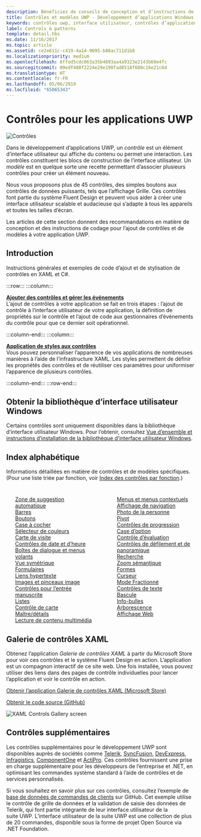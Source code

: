 ```yaml
---
description: Bénéficiez de conseils de conception et d’instructions de développement pour ajouter des contrôles et des modèles à votre application UWP. Vous trouverez plus de 45 contrôles puissants utilisables avec votre application.
title: Contrôles et modèles UWP - Développement d’applications Windows
keywords: contrôles uwp, interface utilisateur, contrôles d’application
label: Controls & patterns
template: detail.hbs
ms.date: 11/16/2017
ms.topic: article
ms.assetid: ce2e611c-c419-4a14-9095-b88ac711d1b8
ms.localizationpriority: medium
ms.openlocfilehash: 6ffed5cdc063a35b4693aa4a9323e2143b69e4fc
ms.sourcegitcommit: 09edf480f2224e29e190fad8518f680c16e21c6d
ms.translationtype: HT
ms.contentlocale: fr-FR
ms.lasthandoff: 05/06/2019
ms.locfileid: "65065343"
---
```

# <a name="controls-for-uwp-apps"></a>Contrôles pour les applications UWP 

![Contrôles](../images/controls-2x.png)

Dans le développement d’applications UWP, un <i>contrôle</i> est un élément d’interface utilisateur qui affiche du contenu ou permet une interaction. Les contrôles constituent les blocs de construction de l’interface utilisateur. Un <i>modèle</i> est en quelque sorte une recette permettant d’associer plusieurs contrôles pour créer un élément nouveau.

Nous vous proposons plus de 45 contrôles, des simples boutons aux contrôles de données puissants, tels que l’affichage Grille.  Ces contrôles font partie du système Fluent Design et peuvent vous aider à créer une interface utilisateur scalable et audacieuse qui s’adapte à tous les appareils et toutes les tailles d’écran. 

Les articles de cette section donnent des recommandations en matière de conception et des instructions de codage pour l’ajout de contrôles et de modèles à votre application UWP. 

## <a name="intro"></a>Introduction

Instructions générales et exemples de code d’ajout et de stylisation de contrôles en XAML et C#.

:::row:::
    :::column:::
      <p><b><a href="controls-and-events-intro.md">Ajouter des contrôles et gérer les événements</a></b> <br/>
L’ajout de contrôles à votre application se fait en trois étapes : l’ajout de contrôle à l’interface utilisateur de votre application, la définition de propriétés sur le contrôle et l’ajout de code aux gestionnaires d’événements du contrôle pour que ce dernier soit opérationnel.</p>
    :::column-end:::
    :::column:::
      <p><b><a href="xaml-styles.md">Application de styles aux contrôles</a></b> <br/>
Vous pouvez personnaliser l’apparence de vos applications de nombreuses manières à l’aide de l’infrastructure XAML. Les styles permettent de définir les propriétés des contrôles et de réutiliser ces paramètres pour uniformiser l’apparence de plusieurs contrôles.</p>
    :::column-end:::
:::row-end:::

## <a name="get-the-windows-ui-library"></a>Obtenir la bibliothèque d’interface utilisateur Windows
Certains contrôles sont uniquement disponibles dans la bibliothèque d’interface utilisateur Windows. Pour l’obtenir, consultez [Vue d’ensemble et instructions d’installation de la bibliothèque d’interface utilisateur Windows](/uwp/toolkits/winui/).

## <a name="alphabetical-index"></a>Index alphabétique 

Informations détaillées en matière de contrôles et de modèles spécifiques. (Pour une liste triée par fonction, voir <a href="controls-by-function.md">Index des contrôles par fonction</a>.)

<div style="column-count: 2; column-gap: 40px; margin-top: 40px;" >
<ul style="margin-top: 0px; padding-top: 0px; list-style-type: none;">
<li style="list-style-type: none;"><a href="auto-suggest-box.md">Zone de suggestion automatique</a></li>

<li style="list-style-type: none;"><a href="app-bars.md">Barres</a></li>

<li style="list-style-type: none;"><a href="buttons.md">Boutons</a></li>

<li style="list-style-type: none;"><a href="checkbox.md">Case à cocher </a></li>

<li style="list-style-type: none;"><a href="color-picker.md">Sélecteur de couleurs</a></li>

<li style="list-style-type: none;"><a href="contact-card.md">Carte de visite</a></li>

<li style="list-style-type: none;"><a href="date-and-time.md">Contrôles de date et d’heure</a></li>

<li style="list-style-type: none;"><a href="dialogs-and-flyouts/index.md">Boîtes de dialogue et menus volants</a></li>

<li style="list-style-type: none;"><a href="flipview.md">Vue symétrique</a></li>

<li style="list-style-type: none;"><a href="forms.md">Formulaires</a></li>

<li style="list-style-type: none;"><a href="hyperlinks.md">Liens hypertexte</a></li>

<li style="list-style-type: none;"><a href="images-imagebrushes.md">Images et pinceaux image</a></li>

<li style="list-style-type: none;"><a href="inking-controls.md">Contrôles pour l’entrée manuscrite</a></li>

<li style="list-style-type: none;"><a href="lists.md">Listes</a></li>

<li style="list-style-type: none;"><a href="../../maps-and-location/controls-map.md">Contrôle de carte</a></li>

<li style="list-style-type: none;"><a href="master-details.md">Maître/détails</a></li>

<li style="list-style-type: none;"><a href="media-playback.md">Lecture de contenu multimédia</a></li>

<li style="list-style-type: none;"><a href="menus.md">Menus et menus contextuels</a></li>

<li style="list-style-type: none;"><a href="navigationview.md">Affichage de navigation</a></li>

<li style="list-style-type: none;"><a href="person-picture.md">Photo de la personne</a></li>

<li style="list-style-type: none;"><a href="pivot.md">Pivot</a></li>

<li style="list-style-type: none;"><a href="progress-controls.md">Contrôles de progression</a></li>

<li style="list-style-type: none;"><a href="radio-button.md">Case d’option</a></li>

<li style="list-style-type: none;"><a href="rating.md">Contrôle d’évaluation</a></li>

<li style="list-style-type: none;"><a href="scroll-controls.md">Contrôles de défilement et de panoramique</a></li>

<li style="list-style-type: none;"><a href="search.md">Recherche</a></li>

<li style="list-style-type: none;"><a href="semantic-zoom.md">Zoom sémantique</a></li>

<li style="list-style-type: none;"><a href="shapes.md">Formes</a></li>

<li style="list-style-type: none;"><a href="slider.md">Curseur</a></li>

<li style="list-style-type: none;"><a href="split-view.md">Mode Fractionné</a></li>

<li style="list-style-type: none;"><a href="text-controls.md">Contrôles de texte</a></li>


<li style="list-style-type: none;"><a href="toggles.md">Bascule</a></li>
<li style="list-style-type: none;"><a href="tooltips.md">Info-bulles</a></li>

<li style="list-style-type: none;"><a href="tree-view.md">Arborescence</a></li>

<li style="list-style-type: none;"><a href="web-view.md">Affichage Web</a></li>
</ul>
</div>

## <a name="xaml-controls-gallery"></a>Galerie de contrôles XAML

Obtenez l’application _Galerie de contrôles XAML_ à partir du Microsoft Store pour voir ces contrôles et le système Fluent Design en action. L’application est un compagnon interactif de ce site web. Une fois installée, vous pouvez utiliser des liens dans des pages de contrôle individuelles pour lancer l’application et voir le contrôle en action.

<a href="https://www.microsoft.com/store/productId/9MSVH128X2ZT">Obtenir l’application Galerie de contrôles XAML (Microsoft Store)</a>

<a href="https://github.com/Microsoft/Xaml-Controls-Gallery">Obtenir le code source (GitHub)</a>

<img src="images/xaml-controls-gallery.png" alt="XAML Controls Gallery screen" />

## <a name="additional-controls"></a>Contrôles supplémentaires

Les contrôles supplémentaires pour le développement UWP sont disponibles auprès de sociétés comme <a href="https://www.telerik.com/">Telerik</a>, <a href="https://www.syncfusion.com/products/uwp">SyncFusion</a>, <a href="https://www.devexpress.com/Products/NET/Controls/Win10Apps/">DevExpress</a>, <a href="https://www.infragistics.com/products/universal-windows-platform">Infragistics</a>, <a href="https://www.componentone.com/Studio/Platform/UWP">ComponentOne</a> et <a href="https://www.actiprosoftware.com/products/controls/universal">ActiPro</a>. Ces contrôles fournissent une prise en charge supplémentaire pour les développeurs de l’entreprise et .NET, en optimisant les commandes système standard à l’aide de contrôles et de services personnalisés.  

Si vous souhaitez en savoir plus sur ces contrôles, consultez l’exemple de <a href="https://github.com/Microsoft/Windows-appsample-customers-orders-database">base de données de commandes de clients</a> sur GitHub. Cet exemple utilise le contrôle de grille de données et la validation de saisie des données de Telerik, qui font partie intégrante de leur interface utilisateur de la suite UWP. L’interface utilisateur de la suite UWP est une collection de plus de 20 commandes, disponible sous la forme de projet Open Source via .NET Foundation.
